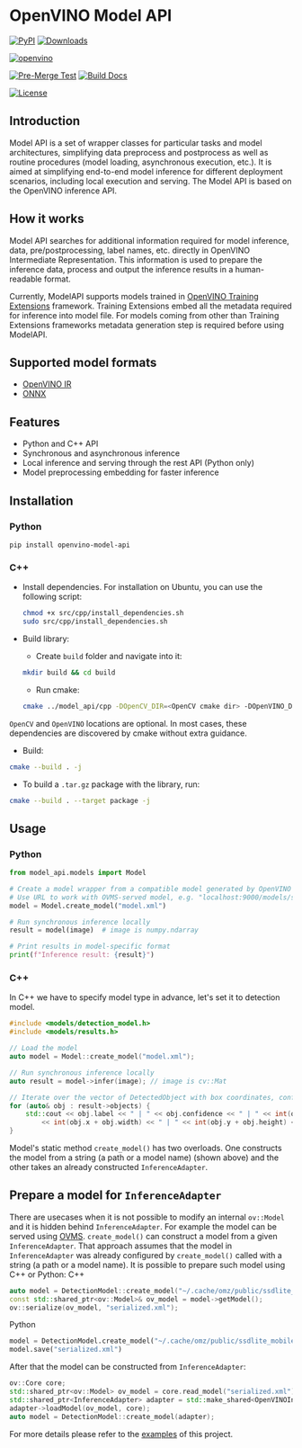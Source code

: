 # OpenVINO Model API

[![PyPI](https://img.shields.io/pypi/v/otx)](https://pypi.org/project/openvino-model-api)
[![Downloads](https://static.pepy.tech/personalized-badge/otx?period=total&units=international_system&left_color=grey&right_color=green&left_text=PyPI%20Downloads)](https://pepy.tech/project/openvino-model-api)

<!-- markdownlint-disable MD042 -->

[![openvino](https://img.shields.io/badge/openvino-2025.1-purple)]()

<!-- markdownlint-enable  MD042 -->

[![Pre-Merge Test](https://github.com/open-edge-platform/model_api/actions/workflows/pre_commit.yml/badge.svg)](https://github.com/open-edge-platform/model_api/actions/workflows/pre_commit.yml)
[![Build Docs](https://github.com/open-edge-platform/model_api/actions/workflows/docs.yml/badge.svg)](https://github.com/open-edge-platform/model_api/actions/workflows/docs.yml)

[![License](https://img.shields.io/badge/License-Apache%202.0-blue.svg)](https://opensource.org/licenses/Apache-2.0)

## Introduction

Model API is a set of wrapper classes for particular tasks and model architectures, simplifying data preprocess and postprocess as well as routine procedures (model loading, asynchronous execution, etc.). It is aimed at simplifying end-to-end model inference for different deployment scenarios, including local execution and serving. The Model API is based on the OpenVINO inference API.

## How it works

Model API searches for additional information required for model inference, data, pre/postprocessing, label names, etc. directly in OpenVINO Intermediate Representation. This information is used to prepare the inference data, process and output the inference results in a human-readable format.

Currently, ModelAPI supports models trained in [OpenVINO Training Extensions](https://github.com/openvinotoolkit/training_extensions) framework.
Training Extensions embed all the metadata required for inference into model file. For models coming from other than Training Extensions frameworks metadata generation step is required before using ModelAPI.

## Supported model formats

- [OpenVINO IR](https://docs.openvino.ai/2025/documentation/openvino-ir-format.html)
- [ONNX](https://onnx.ai)

## Features

- Python and C++ API
- Synchronous and asynchronous inference
- Local inference and serving through the rest API (Python only)
- Model preprocessing embedding for faster inference

## Installation

### Python

`pip install openvino-model-api`

### C++

- Install dependencies. For installation on Ubuntu, you can use the following script:

  ```bash
  chmod +x src/cpp/install_dependencies.sh
  sudo src/cpp/install_dependencies.sh
  ```

- Build library:

  - Create `build` folder and navigate into it:
  <!-- prettier-ignore-start -->

  ```bash
  mkdir build && cd build
  ```

    <!-- prettier-ignore-end -->

  - Run cmake:

  ```bash
  cmake ../model_api/cpp -DOpenCV_DIR=<OpenCV cmake dir> -DOpenVINO_DIR=<OpenVINO cmake dir>
  ```

`OpenCV` and `OpenVINO` locations are optional. In most cases, these dependencies are discovered by cmake without extra guidance.

- Build:

```bash
cmake --build . -j
```

- To build a `.tar.gz` package with the library, run:

```bash
cmake --build . --target package -j
```

## Usage

### Python

```python
from model_api.models import Model

# Create a model wrapper from a compatible model generated by OpenVINO Training Extensions
# Use URL to work with OVMS-served model, e.g. "localhost:9000/models/ssdlite_mobilenet_v2"
model = Model.create_model("model.xml")

# Run synchronous inference locally
result = model(image)  # image is numpy.ndarray

# Print results in model-specific format
print(f"Inference result: {result}")
```

### C++

In C++ we have to specify model type in advance, let's set it to detection model.

```cpp
#include <models/detection_model.h>
#include <models/results.h>

// Load the model
auto model = Model::create_model("model.xml");

// Run synchronous inference locally
auto result = model->infer(image); // image is cv::Mat

// Iterate over the vector of DetectedObject with box coordinates, confidence and label string
for (auto& obj : result->objects) {
    std::cout << obj.label << " | " << obj.confidence << " | " << int(obj.x) << " | " << int(obj.y) << " | "
        << int(obj.x + obj.width) << " | " << int(obj.y + obj.height) << std::endl;
}
```

Model's static method `create_model()` has two overloads. One constructs the model from a string (a path or a model name) (shown above) and the other takes an already constructed `InferenceAdapter`.

## Prepare a model for `InferenceAdapter`

There are usecases when it is not possible to modify an internal `ov::Model` and it is hidden behind `InferenceAdapter`. For example the model can be served using [OVMS](https://github.com/openvinotoolkit/model_server). `create_model()` can construct a model from a given `InferenceAdapter`. That approach assumes that the model in `InferenceAdapter` was already configured by `create_model()` called with a string (a path or a model name). It is possible to prepare such model using C++ or Python:
C++

```Cpp
auto model = DetectionModel::create_model("~/.cache/omz/public/ssdlite_mobilenet_v2/FP16/ssdlite_mobilenet_v2.xml");
const std::shared_ptr<ov::Model>& ov_model = model->getModel();
ov::serialize(ov_model, "serialized.xml");
```

Python

```python
model = DetectionModel.create_model("~/.cache/omz/public/ssdlite_mobilenet_v2/FP16/ssdlite_mobilenet_v2.xml")
model.save("serialized.xml")
```

After that the model can be constructed from `InferenceAdapter`:

```cpp
ov::Core core;
std::shared_ptr<ov::Model> ov_model = core.read_model("serialized.xml");
std::shared_ptr<InferenceAdapter> adapter = std::make_shared<OpenVINOInferenceAdapter>();
adapter->loadModel(ov_model, core);
auto model = DetectionModel::create_model(adapter);
```

For more details please refer to the [examples](https://github.com/openvinotoolkit/model_api/tree/master/examples) of this project.
